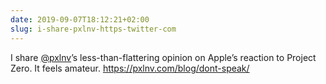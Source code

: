 ```yaml
---
date: 2019-09-07T18:12:21+02:00
slug: i-share-pxlnv-https-twitter-com
---
```

I share [@pxlnv](https://twitter.com/pxlnv)’s less-than-flattering opinion on Apple’s reaction to Project Zero. It feels amateur. https://pxlnv.com/blog/dont-speak/


